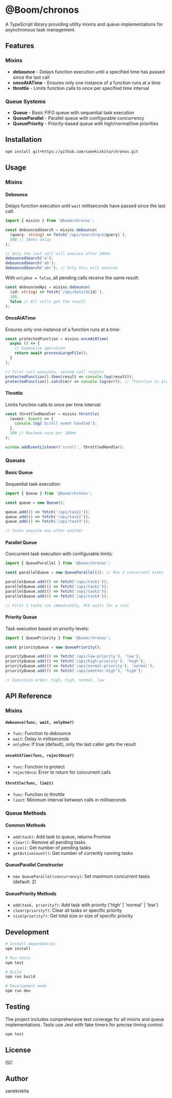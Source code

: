 # @Boom/chronos

A TypeScript library providing utility mixins and queue implementations for asynchronous task management.

## Features

### Mixins
- **debounce** - Delays function execution until a specified time has passed since the last call
- **onceAtATime** - Ensures only one instance of a function runs at a time
- **throttle** - Limits function calls to once per specified time interval

### Queue Systems
- **Queue** - Basic FIFO queue with sequential task execution
- **QueueParallel** - Parallel queue with configurable concurrency
- **QueuePriority** - Priority-based queue with high/normal/low priorities

## Installation

```bash
npm install git+https://github.com/sanekiskita/chronos.git
```

## Usage

### Mixins

#### Debounce
Delays function execution until `wait` milliseconds have passed since the last call:

```typescript
import { mixins } from '@boom/chronos';

const debouncedSearch = mixins.debounce(
  (query: string) => fetch(`/api/search?q=${query}`),
  300 // 300ms delay
);

// Only the last call will execute after 300ms
debouncedSearch('a');
debouncedSearch('ab');
debouncedSearch('abc'); // Only this will execute
```

With `onlyOne = false`, all pending calls receive the same result:

```typescript
const debouncedApi = mixins.debounce(
  (id: string) => fetch(`/api/data/${id}`),
  100,
  false // All calls get the result
);
```

#### OnceAtATime
Ensures only one instance of a function runs at a time:

```typescript
const protectedFunction = mixins.onceAtATime(
  async () => {
    // Expensive operation
    return await processLargeFile();
  }
);

// First call executes, second call rejects
protectedFunction().then(result => console.log(result));
protectedFunction().catch(err => console.log(err)); // "Function is already running"
```

#### Throttle
Limits function calls to once per time interval:

```typescript
const throttledHandler = mixins.throttle(
  (event: Event) => {
    console.log('Scroll event handled');
  },
  100 // Maximum once per 100ms
);

window.addEventListener('scroll', throttledHandler);
```

### Queues

#### Basic Queue
Sequential task execution:

```typescript
import { Queue } from '@boom/chronos';

const queue = new Queue();

queue.add(() => fetch('/api/task1'));
queue.add(() => fetch('/api/task2'));
queue.add(() => fetch('/api/task3'));

// Tasks execute one after another
```

#### Parallel Queue
Concurrent task execution with configurable limits:

```typescript
import { QueueParallel } from '@boom/chronos';

const parallelQueue = new QueueParallel(3); // Max 3 concurrent tasks

parallelQueue.add(() => fetch('/api/task1'));
parallelQueue.add(() => fetch('/api/task2'));
parallelQueue.add(() => fetch('/api/task3'));
parallelQueue.add(() => fetch('/api/task4'));

// First 3 tasks run immediately, 4th waits for a slot
```

#### Priority Queue
Task execution based on priority levels:

```typescript
import { QueuePriority } from '@boom/chronos';

const priorityQueue = new QueuePriority();

priorityQueue.add(() => fetch('/api/low-priority'), 'low');
priorityQueue.add(() => fetch('/api/high-priority'), 'high');
priorityQueue.add(() => fetch('/api/normal-priority'), 'normal');
priorityQueue.add(() => fetch('/api/another-high'), 'high');

// Execution order: high, high, normal, low
```

## API Reference

### Mixins

#### `debounce(func, wait, onlyOne?)`
- `func`: Function to debounce
- `wait`: Delay in milliseconds
- `onlyOne`: If true (default), only the last caller gets the result

#### `onceAtATime(func, rejectOnce?)`
- `func`: Function to protect
- `rejectOnce`: Error to return for concurrent calls

#### `throttle(func, limit)`
- `func`: Function to throttle
- `limit`: Minimum interval between calls in milliseconds

### Queue Methods

#### Common Methods
- `add(task)`: Add task to queue, returns Promise
- `clear()`: Remove all pending tasks
- `size()`: Get number of pending tasks
- `getActiveCount()`: Get number of currently running tasks

#### QueueParallel Constructor
- `new QueueParallel(concurrency)`: Set maximum concurrent tasks (default: 2)

#### QueuePriority Methods
- `add(task, priority?)`: Add task with priority ('high' | 'normal' | 'low')
- `clear(priority?)`: Clear all tasks or specific priority
- `size(priority?)`: Get total size or size of specific priority

## Development

```bash
# Install dependencies
npm install

# Run tests
npm test

# Build
npm run build

# Development mode
npm run dev
```

## Testing

The project includes comprehensive test coverage for all mixins and queue implementations. Tests use Jest with fake timers for precise timing control.

```bash
npm test
```

## License

ISC

## Author

sanekiskita 